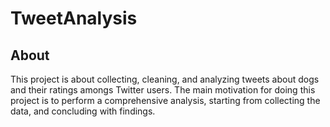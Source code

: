 # TweetAnalysis
## About
This project is about collecting, cleaning, and analyzing tweets about dogs and their ratings amongs Twitter users. The main motivation for doing this project is to perform a comprehensive analysis, starting from collecting the data, and concluding with findings.
